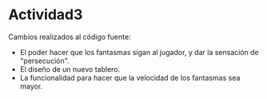 # Actividad3
Cambios realizados al código fuente:
* El poder hacer que los fantasmas sigan al jugador, y dar la sensación de "persecución".
* El diseño de un nuevo tablero.
* La funcionalidad para hacer que la velocidad de los fantasmas sea mayor.
